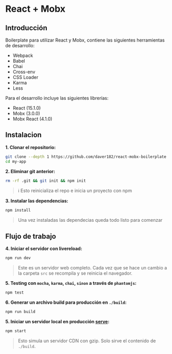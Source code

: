 # React + Mobx

## Introducción
Boilerplate para utilizar React y Mobx, contiene las siguientes herramientas de desarrollo:

* Webpack
* Babel
* Chai
* Cross-env
* CSS Loader
* Karma
* Less

Para el desarrollo incluye las siguientes librerías:

* React (15.1.0)
* Mobx (3.0.0)
* Mobx React (4.1.0)


## Instalacion

**1. Clonar el repositorio:**

```sh
git clone --depth 1 https://github.com/daver182/react-mobx-boilerplate.git my-app
cd my-app
```


**2. Eliminar git anterior:**

```sh
rm -rf .git && git init && npm init
```

> :information_source: Esto reinicializa el repo e inicia un proyecto con npm


**3. Instalar las dependencias:**

```sh
npm install
```

> Una vez instaladas las dependecias queda todo listo para comenzar


## Flujo de trabajo


**4. Iniciar el servidor con livereload:**

```sh
npm run dev
```

>  Este es un servidor web completo. Cada vez que se hace un cambio a la carpeta `src` se recompila y se reinicia el navegador.

**5. Testing con `mocha`, `karma`, `chai`, `sinon` a través de `phantomjs`:**

```sh
npm test
```


**6. Generar un archivo build para producción en `./build`:**

```sh
npm run build
```


**5. Iniciar un servidor local en producción [serve](https://github.com/zeit/serve):**

```sh
npm start
```

> Esto simula un servidor CDN con gzip. Solo sirve el contenido de `./build`.
